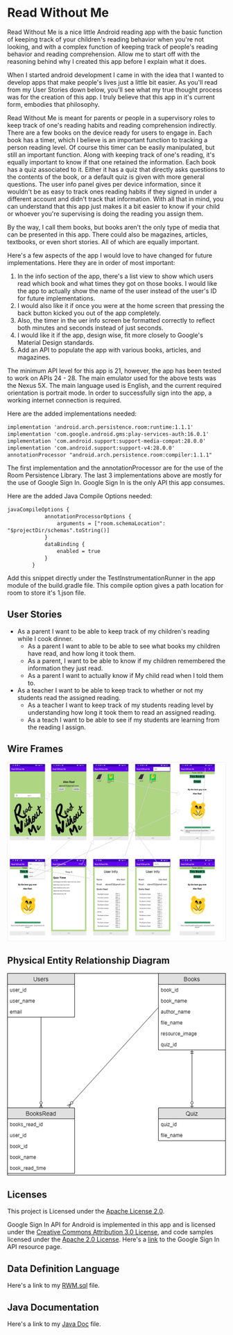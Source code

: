 # Read Without Me
Read Without Me is a nice little Android reading app with the basic function of keeping track of
your children's reading behavior when you're not looking, and with a complex function of keeping track
of people's reading behavior and reading comprehension. Allow me to start off with the reasoning 
behind why I created this app before I explain what it does.

When I started android development I came in with the idea that I wanted to develop
apps that make people's lives just a little bit easier. As you'll read from my User Stories down 
below, you'll see what my true thought process was for the creation of this app. I truly believe 
that this app in it's current form, embodies that philosophy.

Read Without Me is meant for parents or people in a supervisory roles to keep track of one's reading
habits and reading comprehension indirectly. There are a few books on the device ready for users to
engage in. Each book has a timer, which I believe is an important function to tracking a person 
reading level. Of course this timer can be easily manipulated, but still an important function. 
Along with keeping track of one's reading, it's equally important to know if that one retained the 
information. Each book has a quiz associated to it. Either it has a quiz that directly asks 
questions to the contents of the book, or a default quiz is given with more general questions.
The user info panel gives per device information, since it wouldn't be as easy to track ones 
reading habits if they signed in under a different account and didn't track that information.
With all that in mind, you can understand that this app just makes it a bit easier to know if your 
child or whoever you're supervising is doing the reading you assign them.

By the way, I call them books, but books aren't the only type of media that can be presented in
this app. There could also be magazines, articles, textbooks, or even short stories. All of which 
are equally important.

Here's a few aspects of the app I would love to have changed for future implementations. Here they
 are in order of most important:
1. In the info section of the app, there's a list view to show which users read which book and what
times they got on those books. I would like the app to actually show the name of the user instead of 
the user's ID for future implementations. 
2. I would also like it if once you were at the home screen that pressing the back button kicked you
out of the app completely. 
3. Also, the timer in the uer info screen be formatted correctly to reflect both minutes and seconds
instead of just seconds. 
4. I would like it if the app, design wise, fit more closely to Google's Material Design 
standards.
5. Add an API to populate the app with various books, articles, and magazines.

The minimum API level for this app is 21, however, the app has been tested to work on APIs 24 - 28.
The main emulator used for the above tests was the Nexus 5X. The main language used is English, and 
the current required orientation is portrait mode. In order to successfully sign into the app, a 
working internet connection is required.

Here are the added implementations needed:
```
implementation 'android.arch.persistence.room:runtime:1.1.1'
implementation 'com.google.android.gms:play-services-auth:16.0.1'
implementation 'com.android.support:support-media-compat:28.0.0'
implementation 'com.android.support:support-v4:28.0.0'
annotationProcessor "android.arch.persistence.room:compiler:1.1.1"
```
The first implementation and the annotationProcessor are for the use of the Room Persistence Library.
The last 3 implementations above are mostly for the use of Google Sign In. Google Sign In is the
only API this app consumes.

Here are the added Java Compile Options needed:
```
javaCompileOptions {
            annotationProcessorOptions {
                arguments = ["room.schemaLocation": "$projectDir/schemas".toString()]
            }
            dataBinding {
                enabled = true
            }
        }
 ```
 Add this snippet directly under the TestInstrumentationRunner in the app module of the build.gradle file.
 This compile option gives a path location for room to store it's 1.json file.
 
## User Stories
* As a parent I want to be able to keep track of my children's reading while I cook dinner.
  * As a parent I want to able to be able to see what books my children have read, and how long it 
  took them.
  * As a parent, I want to be able to know if my children remembered the information they just read.
  * As a parent I want to actually know if My child read when I told them to.
* As a teacher I want to be able to keep track to whether or not my students read the assigned 
  reading.
  * As a teacher I want to keep track of my students reading level by understanding how long it took
  them to read an assigned reading.
  * As a teach I want to be able to see if my students are learning from the reading I assign.

## Wire Frames
![](ReadWithoutMeWireFrame.png "Wire Frames")

## Physical Entity Relationship Diagram
![](ReadWithoutMeERD.png "Entity Relationship Diagram")

## Licenses
This project is Licensed under the [Apache License 2.0](https://github.com/alprael/ReadWithoutMe/blob/master/LICENSE).

Google Sign In API for Android is implemented in this app and is licensed under the [Creative Commons Attribution 3.0 License](https://creativecommons.org/licenses/by/3.0/), and code samples licensed under the [Apache 2.0 License](http://www.apache.org/licenses/LICENSE-2.0). Here's a [link](https://developers.google.com/android/reference/com/google/android/gms/auth/api/signin/package-summary) to the Google Sign In API resource page.

## Data Definition Language
Here's a link to my [RWM.sql](https://github.com/alprael/ReadWithoutMe/blob/master/RWM.sql) file.

## Java Documentation
Here's a link to my [Java Doc](https://github.com/alprael/ReadWithoutMe/tree/master/javaDoc) file.
